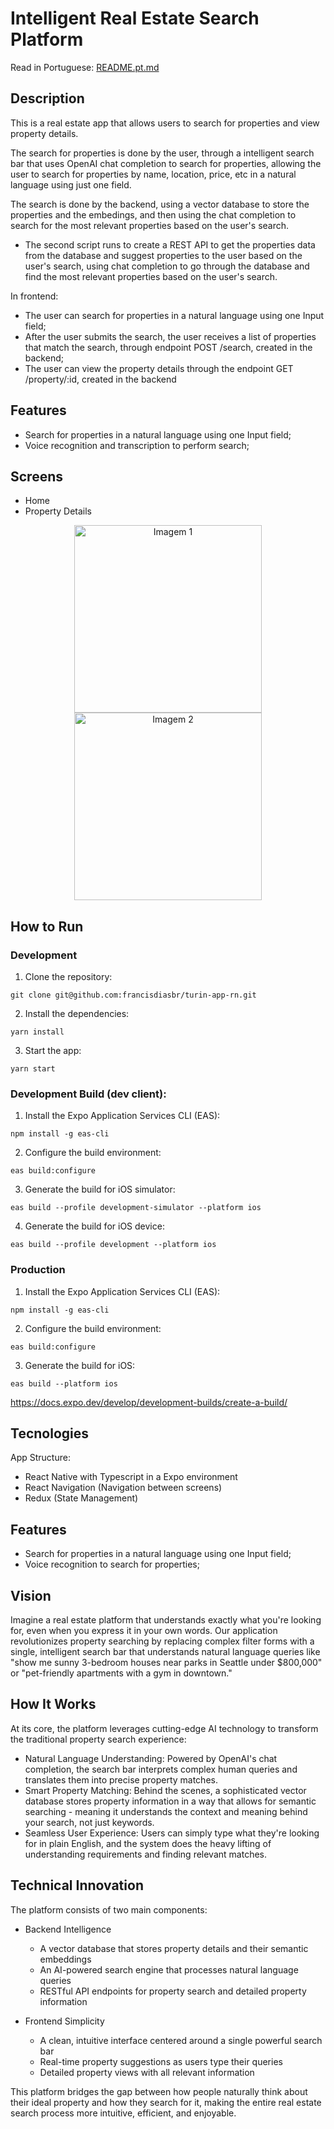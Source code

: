 # Intelligent Real Estate Search Platform

Read in Portuguese: [README.pt.md](README.pt.md)

## Description

This is a real estate app that allows users to search for properties and view property details.

The search for properties is done by the user, through a intelligent search bar that uses OpenAI chat completion to search for properties, allowing the user to search for properties by name, location, price, etc in a natural language using just one field.

The search is done by the backend, using a vector database to store the properties and the embedings, and then using the chat completion to search for the most relevant properties based on the user's search.


- The second script runs to create a REST API to get the properties data from the database and suggest properties to the user based on the user's search, using chat completion to go through the database and find the most relevant properties based on the user's search.

In frontend:
- The user can search for properties in a natural language using one Input field;
- After the user submits the search, the user receives a list of properties that match the search, through endpoint POST /search, created in the backend;
- The user can view the property details through the endpoint GET /property/:id, created in the backend


## Features
- Search for properties in a natural language using one Input field;
- Voice recognition and transcription to perform search;

## Screens

- Home
- Property Details

<p align="center">
  <img src="https://github.com/user-attachments/assets/fba16862-ee6c-4156-9d75-805f7477d477" alt="Imagem 1" width="300">
  <img src="https://github.com/user-attachments/assets/76df33e0-ebc8-4a7d-9c6a-f6833996084d" alt="Imagem 2" width="300">
</p>


## How to Run

### Development

1. Clone the repository:

```
git clone git@github.com:francisdiasbr/turin-app-rn.git
```

2. Install the dependencies:

```
yarn install
```

3. Start the app:

```
yarn start
```



### Development Build (dev client):

1. Install the Expo Application Services CLI (EAS):

```
npm install -g eas-cli
```

2. Configure the build environment:

```
eas build:configure
```

3. Generate the build for iOS simulator:

```
eas build --profile development-simulator --platform ios
```

4. Generate the build for iOS device:

```
eas build --profile development --platform ios
```


### Production

1. Install the Expo Application Services CLI (EAS):

```
npm install -g eas-cli
```

2. Configure the build environment:

```
eas build:configure
```

3. Generate the build for iOS:

```
eas build --platform ios
```


https://docs.expo.dev/develop/development-builds/create-a-build/



## Tecnologies

App Structure:
- React Native with Typescript in a Expo environment
- React Navigation (Navigation between screens)
- Redux (State Management)


## Features

- Search for properties in a natural language using one Input field;
- Voice recognition to search for properties;


## Vision
Imagine a real estate platform that understands exactly what you're looking for, even when you express it in your own words. Our application revolutionizes property searching by replacing complex filter forms with a single, intelligent search bar that understands natural language queries like "show me sunny 3-bedroom houses near parks in Seattle under $800,000" or "pet-friendly apartments with a gym in downtown."


## How It Works
At its core, the platform leverages cutting-edge AI technology to transform the traditional property search experience:

- Natural Language Understanding: Powered by OpenAI's chat completion, the search bar interprets complex human queries and translates them into precise property matches.
- Smart Property Matching: Behind the scenes, a sophisticated vector database stores property information in a way that allows for semantic searching - meaning it understands the context and meaning behind your search, not just keywords.
- Seamless User Experience: Users can simply type what they're looking for in plain English, and the system does the heavy lifting of understanding requirements and finding relevant matches.


## Technical Innovation
The platform consists of two main components:
- Backend Intelligence

  - A vector database that stores property details and their semantic embeddings
  - An AI-powered search engine that processes natural language queries
  - RESTful API endpoints for property search and detailed property information

- Frontend Simplicity
  - A clean, intuitive interface centered around a single powerful search bar
  - Real-time property suggestions as users type their queries
  - Detailed property views with all relevant information

This platform bridges the gap between how people naturally think about their ideal property and how they search for it, making the entire real estate search process more intuitive, efficient, and enjoyable.


